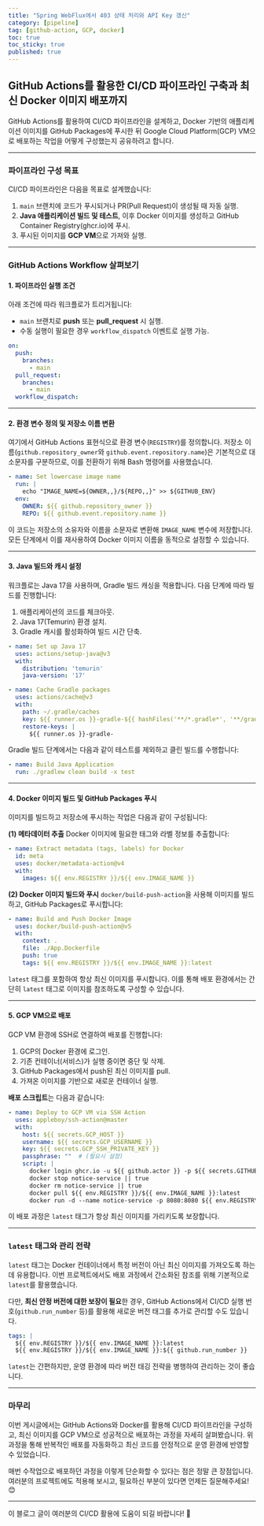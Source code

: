 ```yaml
---
title: "Spring WebFlux에서 403 상태 처리와 API Key 갱신"
category: [pipeline]
tag: [github-action, GCP, docker]
toc: true
toc_sticky: true
published: true
---
```


## GitHub Actions를 활용한 CI/CD 파이프라인 구축과 최신 Docker 이미지 배포까지

GitHub Actions를 활용하여 CI/CD 파이프라인을 설계하고, Docker 기반의 애플리케이션 이미지를 GitHub Packages에 푸시한 뒤 Google Cloud Platform(GCP) VM으로 배포하는 작업을 어떻게 구성했는지 공유하려고 합니다.

---

### **파이프라인 구성 목표**

CI/CD 파이프라인은 다음을 목표로 설계했습니다:
1. `main` 브랜치에 코드가 푸시되거나 PR(Pull Request)이 생성될 때 자동 실행.
2. **Java 애플리케이션 빌드 및 테스트**, 이후 Docker 이미지를 생성하고 GitHub Container Registry(ghcr.io)에 푸시.
3. 푸시된 이미지를 **GCP VM**으로 가져와 실행.

---

### **GitHub Actions Workflow 살펴보기**

#### 1. **파이프라인 실행 조건**
아래 조건에 따라 워크플로가 트리거됩니다:
- `main` 브랜치로 **push** 또는 **pull_request** 시 실행.
- 수동 실행이 필요한 경우 `workflow_dispatch` 이벤트로 실행 가능.

```yaml
on:
  push:
    branches:
      - main
  pull_request:
    branches:
      - main
  workflow_dispatch:
```

---

#### 2. **환경 변수 정의 및 저장소 이름 변환**
여기에서 GitHub Actions 표현식으로 환경 변수(`REGISTRY`)를 정의합니다. 저장소 이름(`github.repository_owner`와 `github.event.repository.name`)은 기본적으로 대소문자를 구분하므로, 이를 전환하기 위해 Bash 명령어를 사용했습니다.

```yaml
- name: Set lowercase image name
  run: |
    echo "IMAGE_NAME=${OWNER,,}/${REPO,,}" >> ${GITHUB_ENV}
  env:
    OWNER: ${{ github.repository_owner }}
    REPO: ${{ github.event.repository.name }}
```

이 코드는 저장소의 소유자와 이름을 소문자로 변환해 `IMAGE_NAME` 변수에 저장합니다. 모든 단계에서 이를 재사용하여 Docker 이미지 이름을 동적으로 설정할 수 있습니다.

---

#### 3. **Java 빌드와 캐시 설정**
워크플로는 Java 17을 사용하며, Gradle 빌드 캐싱을 적용합니다. 다음 단계에 따라 빌드를 진행합니다:
1. 애플리케이션의 코드를 체크아웃.
2. Java 17(Temurin) 환경 설치.
3. Gradle 캐시를 활성화하여 빌드 시간 단축.

```yaml
- name: Set up Java 17
  uses: actions/setup-java@v3
  with:
    distribution: 'temurin'
    java-version: '17'

- name: Cache Gradle packages
  uses: actions/cache@v3
  with:
    path: ~/.gradle/caches
    key: ${{ runner.os }}-gradle-${{ hashFiles('**/*.gradle*', '**/gradle-wrapper.properties') }}
    restore-keys: |
      ${{ runner.os }}-gradle-
```

Gradle 빌드 단계에서는 다음과 같이 테스트를 제외하고 클린 빌드를 수행합니다:
```yaml
- name: Build Java Application
  run: ./gradlew clean build -x test
```

---

#### 4. **Docker 이미지 빌드 및 GitHub Packages 푸시**
이미지를 빌드하고 저장소에 푸시하는 작업은 다음과 같이 구성됩니다:

**(1) 메타데이터 추출**
Docker 이미지에 필요한 태그와 라벨 정보를 추출합니다:
```yaml
- name: Extract metadata (tags, labels) for Docker
  id: meta
  uses: docker/metadata-action@v4
  with:
    images: ${{ env.REGISTRY }}/${{ env.IMAGE_NAME }}
```

**(2) Docker 이미지 빌드와 푸시**
`docker/build-push-action`을 사용해 이미지를 빌드하고, GitHub Packages로 푸시합니다:
```yaml
- name: Build and Push Docker Image
  uses: docker/build-push-action@v5
  with:
    context: .
    file: ./App.Dockerfile
    push: true
    tags: ${{ env.REGISTRY }}/${{ env.IMAGE_NAME }}:latest
```
`latest` 태그를 포함하여 항상 최신 이미지를 푸시합니다. 이를 통해 배포 환경에서는 간단히 `latest` 태그로 이미지를 참조하도록 구성할 수 있습니다.

---

#### 5. **GCP VM으로 배포**
GCP VM 환경에 SSH로 연결하여 배포를 진행합니다:
1. GCP의 Docker 환경에 로그인.
2. 기존 컨테이너(서비스)가 실행 중이면 중단 및 삭제.
3. GitHub Packages에서 push된 최신 이미지를 pull.
4. 가져온 이미지를 기반으로 새로운 컨테이너 실행.

**배포 스크립트**는 다음과 같습니다:
```yaml
- name: Deploy to GCP VM via SSH Action
  uses: appleboy/ssh-action@master
  with:
    host: ${{ secrets.GCP_HOST }}
    username: ${{ secrets.GCP_USERNAME }}
    key: ${{ secrets.GCP_SSH_PRIVATE_KEY }}
    passphrase: ""  # (필요시 설정)
    script: |
      docker login ghcr.io -u ${{ github.actor }} -p ${{ secrets.GITHUB_TOKEN }}
      docker stop notice-service || true
      docker rm notice-service || true
      docker pull ${{ env.REGISTRY }}/${{ env.IMAGE_NAME }}:latest
      docker run -d --name notice-service -p 8080:8080 ${{ env.REGISTRY }}/${{ env.IMAGE_NAME }}:latest
```

이 배포 과정은 `latest` 태그가 항상 최신 이미지를 가리키도록 보장합니다.

---

### **`latest` 태그와 관리 전략**

`latest` 태그는 Docker 컨테이너에서 특정 버전이 아닌 최신 이미지를 가져오도록 하는 데 유용합니다. 이번 프로젝트에서도 배포 과정에서 간소화된 참조를 위해 기본적으로 `latest`를 활용했습니다.

다만, **최신 안정 버전에 대한 보장이 필요**한 경우, GitHub Actions에서 CI/CD 실행 번호(`github.run_number` 등)를 활용해 새로운 버전 태그를 추가로 관리할 수도 있습니다.

```yaml
tags: |
  ${{ env.REGISTRY }}/${{ env.IMAGE_NAME }}:latest
  ${{ env.REGISTRY }}/${{ env.IMAGE_NAME }}:${{ github.run_number }}
```

`latest`는 간편하지만, 운영 환경에 따라 버전 태깅 전략을 병행하여 관리하는 것이 좋습니다.

---

### **마무리**

이번 게시글에서는 GitHub Actions와 Docker를 활용해 CI/CD 파이프라인을 구성하고, 최신 이미지를 GCP VM으로 성공적으로 배포하는 과정을 자세히 살펴봤습니다. 위 과정을 통해 반복적인 배포를 자동화하고 최신 코드를 안정적으로 운영 환경에 반영할 수 있었습니다.

매번 수작업으로 배포하던 과정을 이렇게 단순화할 수 있다는 점은 정말 큰 장점입니다. 여러분의 프로젝트에도 적용해 보시고, 필요하신 부분이 있다면 언제든 질문해주세요! 😊

--- 

이 블로그 글이 여러분의 CI/CD 활용에 도움이 되길 바랍니다! 🚀